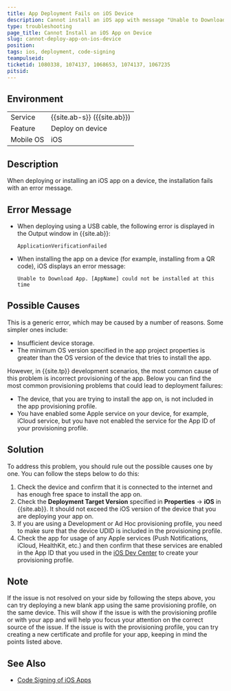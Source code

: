 ```yaml
---
title: App Deployment Fails on iOS Device
description: Cannot install an iOS app with message "Unable to Download App. [AppName] could not be installed at this time. When you deploy to iOS using USB cable you are getting ApplicationVerificationFailed error.
type: troubleshooting
page_title: Cannot Install an iOS App on Device
slug: cannot-deploy-app-on-ios-device
position:
tags: ios, deployment, code-signing
teampulseid:
ticketid: 1080338, 1074137, 1068653, 1074137, 1067235
pitsid:
---
```


## Environment
<table>
  <tr>
    <td>Service</td>
    <td>
		{{site.ab-s}} ({{site.ab}})
	</td>
  </tr>
  <tr>
    <td>Feature</td>
    <td>Deploy on device</td>
  </tr>
  <tr>
    <td>Mobile OS</td>
    <td>iOS</td>
  </tr>
</table>

## Description
When deploying or installing an iOS app on a device, the installation fails with an error message.

## Error Message
* When deploying using a USB cable, the following error is displayed in the Output window in {{site.ab}}:

	`ApplicationVerificationFailed`
* When installing the app on a device (for example, installing from a QR code), iOS displays an error message:

	`Unable to Download App. [AppName] could not be installed at this time`

## Possible Causes
This is a generic error, which may be caused by a number of reasons. Some simpler ones include:
* Insufficient device storage.
* The minimum OS version specified in the app project properties is greater than the OS version of the device that tries to install the app.

However, in {{site.tp}} development scenarios, the most common cause of this problem is incorrect provisioning of the app. Below you can find the most common provisioning problems that could lead to deployment failures:
* The device, that you are trying to install the app on, is not included in the app provisioning profile.
* You have enabled some Apple service on your device, for example, iCloud service, but you have not enabled the service for the App ID of your provisioning profile.

## Solution
To address this problem, you should rule out the possible causes one by one. You can follow the steps below to do this:

1. Check the device and confirm that it is connected to the internet and has enough free space to install the app on.
2. Check the **Deployment Target Version** specified in **Properties** &#8594; **iOS** in {{site.ab}}. It should not exceed the iOS version of the device that you are deploying your app on.
3. If you are using a Development or Ad Hoc provisioning profile, you need to make sure that the device UDID is included in the provisioning profile.
4. Check the app for usage of any Apple services (Push Notifications, iCloud, HealthKit, etc.) and then confirm that these services are enabled in the App ID that you used in the [iOS Dev Center](https://developer.apple.com/account/) to create your provisioning profile.

## Note
If the issue is not resolved on your side by following the steps above, you can try deploying a new blank app using the same provisioning profile, on the same device. This will show if the issue is with the provisioning profile or with your app and will help you focus your attention on the correct source of the issue. If the issue is with the provisioning profile, you can try creating a new certificate and profile for your app, keeping in mind the points listed above.

## See Also
* [Code Signing of iOS Apps](http://docs.telerik.com/platform/appbuilder/cordova/code-signing-your-app/configuring-code-signing-for-ios-apps/configuring-code-signing-for-ios-apps)